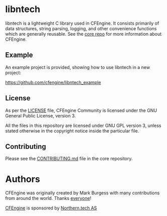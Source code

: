 # libntech

libntech is a lightweight C library used in CFEngine.
It consists primarily of data structures, string parsing, logging, and other convenience functions which are generally reusable.
See the [core repo](https://github.com/cfengine/core/) for more information about CFEngine.

## Example

An example project is provided, showing how to use libntech in a new project:

https://github.com/cfengine/libntech_example

## License

As per the [LICENSE](https://github.com/cfengine/core/blob/master/LICENSE) file, CFEngine Community is licensed under the GNU General Public License, version 3.

All the files in this repository are licensed under GNU GPL version 3, unless stated otherwise in the copyright notice inside the particular file.

## Contributing

Please see the [CONTRIBUTING.md](https://github.com/cfengine/core/blob/master/CONTRIBUTING.md) file in the core repository.

# Authors

CFEngine was originally created by Mark Burgess with many contributions from around the world.
Thanks [everyone](https://github.com/cfengine/core/blob/master/AUTHORS)!

[CFEngine](https://cfengine.com) is sponsored by [Northern.tech AS](https://northern.tech)
